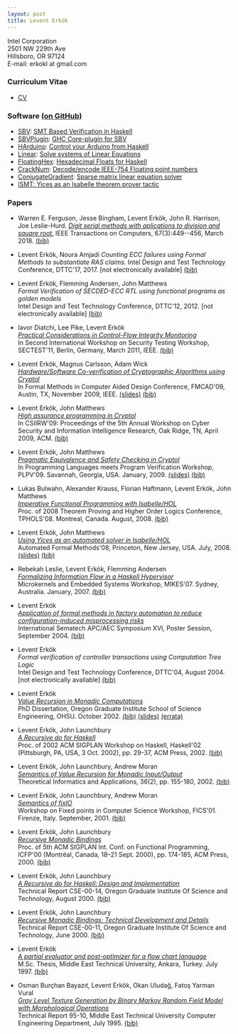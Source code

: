 ```yaml
---
layout: post
title: Levent Erkök
---
```


Intel Corporation  
2501 NW 229th Ave  
Hillsboro, OR 97124  
E-mail: erkokl at gmail.com  

### Curriculum Vitae
   
 * [CV](http://leventerkok.github.io/papers/erkok-cv.pdf)

### Software [(on GitHub)](http://github.com/LeventErkok)

 * [SBV](http://hackage.haskell.org/package/sbv): [SMT Based Verification in Haskell](http://leventerkok.github.io/sbv)
 * [SBVPlugin](http://hackage.haskell.org/package/sbvPlugin): [GHC Core-plugin for SBV](http://github.com/LeventErkok/sbvPlugin)
 * [HArduino](http://hackage.haskell.org/package/hArduino): [Control your Arduino from Haskell](http://leventerkok.github.io/hArduino)
 * [Linear](http://hackage.haskell.org/package/linearEqSolver): [Solve systems of Linear Equations](http://github.com/LeventErkok/linearEqSolver)
 * [FloatingHex](http://hackage.haskell.org/package/FloatingHex): [Hexadecimal Floats for Haskell](http://github.com/LeventErkok/FloatingHex)
 * [CrackNum](http://hackage.haskell.org/package/crackNum): [Decode/encode IEEE-754 Floating point numbers](http://github.com/LeventErkok/crackNum)
 * [ConjugateGradient](http://hackage.haskell.org/package/conjugateGradient): [Sparse matrix linear equation solver](http://github.com/LeventErkok/conjugateGradient)
 * [ISMT: Yices as an Isabelle theorem prover tactic](http://github.com/LeventErkok/ismt)

### Papers

 * Warren E. Ferguson, Jesse Bingham, Levent Erkök, John R. Harrison, Joe Leslie-Hurd.
   [_Digit serial methods with aplications to division and square root._](http://leventerkok.github.io/papers/dsm18.pdf)
   IEEE Transactions on Computers, 67(3):449--456, March 2018. [(bib)](http://leventerkok.github.io/papers/dsm18.bib.txt)

 * Levent Erkök, Noura Amjadi
   _Counting ECC failures using Formal Methods to substantiate RAS claims._
   Intel Design and Test Technology Conference, DTTC'17, 2017.
   [not electronically available] [(bib)](http://leventerkok.github.io/papers/dttc17.bib.txt)

 * Levent Erkök, Flemming Andersen, John Matthews  
   _Formal Verification of SECDED-ECC RTL using functional programs as golden models_  
   Intel Design and Test Technology Conference, DTTC'12, 2012.
   [not electronically available] [(bib)](http://leventerkok.github.io/papers/dttc12.bib.txt)

 * Iavor Diatchi, Lee Pike, Levent Erkök  
   [_Practical Considerations in Control-Flow Integrity Monitoring_](http://leventerkok.github.io/papers/sectest11.pdf)  
   In Second International Workshop on Security Testing Workshop, SECTEST'11, Berlin, Germany, March 2011, IEEE.
   [(bib)](http://leventerkok.github.io/papers/sectest11.bib.txt)

 * Levent Erkök, Magnus Carlsson, Adam Wick  
   [_Hardware/Software Co-verification of Cryptographic Algorithms using Cryptol_](http://leventerkok.github.io/papers/cryptol_FMCAD09.pdf)  
   In Formal Methods in Computer Aided Design Conference, FMCAD'09, Austin, TX, November 2009, IEEE.
   [(slides)](http://leventerkok.github.io/papers/cryptol_FMCAD09Slides.pdf) [(bib)](http://leventerkok.github.io/papers/coverification.bib.txt)

 * Levent Erkök, John Matthews  
   [_High assurance programming in Cryptol_](http://leventerkok.github.io/papers/csiirw_09.pdf)  
   In CSIIRW'09: Proceedings of the 5th Annual Workshop on Cyber Security and Information Intelligence Research, Oak Ridge, TN, April 2009, ACM.
   [(bib)](http://leventerkok.github.io/papers/csiirw_09.bib.txt)

 * Levent Erkök, John Matthews  
   [_Pragmatic Equivalence and Safety Checking in Cryptol_](http://leventerkok.github.io/papers/cryptol_PLPV09.pdf)  
   In Programming Languages meets Program Verification Workshop, PLPV'09. Savannah, Georgia, USA. January, 2009.
   [(slides)](http://leventerkok.github.io/papers/cryptol_PLPV09_Slides.pdf) [(bib)](http://leventerkok.github.io/papers/plpv09.bib.txt)

 * Lukas Bulwahn, Alexander Krauss, Florian Haftmann, Levent Erkök, John Matthews  
   [_Imperative Functional Programming with Isabelle/HOL_](http://leventerkok.github.io/papers/imfphol_tphols08.pdf)  
   Proc. of 2008 Theorem Proving and Higher Order Logics Conference, TPHOLS'08. Montreal, Canada. August, 2008.
   [(bib)](http://leventerkok.github.io/papers/imfphol.bib.txt)

 * Levent Erkök, John Matthews  
   [_Using Yices as an automated solver in Isabelle/HOL_](http://leventerkok.github.io/papers/ismt_afm08.pdf)  
   Automated Formal Methods'08, Princeton, New Jersey, USA. July, 2008.
   [(slides)](http://leventerkok.github.io/papers/ismt_afm08Talk.pdf) [(bib)](http://leventerkok.github.io/papers/ismt.bib.txt)

 * Rebekah Leslie, Levent Erkök, Flemming Andersen  
   [_Formalizing Information Flow in a Haskell Hypervisor_](http://leventerkok.github.io/papers/hhv.pdf)  
   Microkernels and Embedded Systems Workshop, MIKES'07. Sydney, Australia. January, 2007.
   [(bib)](http://leventerkok.github.io/papers/hhv.bib.txt)

 * Levent Erkök  
   [_Application of formal methods in factory automation to reduce configuration-induced misprocessing risks_](http://leventerkok.github.io/papers/ctapc.pdf)  
   International Sematech APC/AEC Symposium XVI, Poster Session, September 2004.
   [(bib)](http://leventerkok.github.io/papers/apc04.bib.txt)  

 * Levent Erkök  
   _Formal verification of controller transactions using Computation Tree Logic_    
   Intel Design and Test Technology Conference, DTTC'04, August 2004.
   [not electronically available] [(bib)](http://leventerkok.github.io/papers/dttc04.bib.txt)

 * Levent Erkök  
   [_Value Recursion in Monadic Computations_](http://leventerkok.github.io/papers/erkok-thesis.pdf)  
   PhD Dissertation, Oregon Graduate Institute School of Science Engineering, OHSU. October 2002.
   [(bib)](http://leventerkok.github.io/papers/erkok-thesis.bib.txt) [(slides)](http://leventerkok.github.io/papers/erkok-defenseSlides.pdf) [(errata)](http://leventerkok.github.io/papers/erkok-thesis-errata.pdf)

 * Levent Erkök, John Launchbury  
   [_A Recursive do for Haskell_](http://leventerkok.github.io/papers/recdo.pdf)  
   Proc. of 2002 ACM SIGPLAN Workshop on Haskell, Haskell'02 (Pittsburgh, PA, USA, 3 Oct. 2002), pp. 29-37, ACM Press, 2002.
   [(bib)](http://leventerkok.github.io/papers/recdo.bib.txt)

 * Levent Erkök, John Launchbury, Andrew Moran  
   [_Semantics of Value Recursion for Monadic Input/Output_](http://leventerkok.github.io/papers/tiaFixIO.pdf)  
   Theoretical Informatics and Applications, 36(2), pp. 155-180, 2002.
   [(bib)](http://leventerkok.github.io/papers/tiaFixIO.bib.txt)

 * Levent Erkök, John Launchbury, Andrew Moran  
   [_Semantics of fixIO_](http://leventerkok.github.io/papers/fics.pdf)  
   Workshop on Fixed points in Computer Science Workshop, FICS'01. Firenze, Italy. September, 2001.
   [(bib)](http://leventerkok.github.io/papers/fics.bib.txt)

 * Levent Erkök, John Launchbury  
   [_Recursive Monadic Bindings_](http://leventerkok.github.io/papers/mfix.pdf)  
   Proc. of 5th ACM SIGPLAN Int. Conf. on Functional Programming, ICFP'00 (Montréal, Canada, 18–21 Sept. 2000), pp. 174-185, ACM Press, 2000.
   [(bib)](http://leventerkok.github.io/papers/mfix.bib.txt)

 * Levent Erkök, John Launchbury  
   [_A Recursive do for Haskell: Design and Implementation_](http://leventerkok.github.io/papers/mdo.pdf)  
   Technical Report CSE-00-14, Oregon Graduate Institute Of Science and Technology, August 2000.
   [(bib)](http://leventerkok.github.io/papers/mdo.bib.txt)

 * Levent Erkök, John Launchbury  
   [_Recursive Monadic Bindings: Technical Development and Details_](http://leventerkok.github.io/papers/mfixTR.pdf)  
   Technical Report CSE-00-11, Oregon Graduate Institute Of Science and Technology, June 2000.
   [(bib)](http://leventerkok.github.io/papers/mfixTR.bib.txt)

 * Levent Erkök  
   [_A partial evaluator and post-optimizer for a flow chart language_](http://leventerkok.github.io/papers/erkok-msc.pdf)  
   M.Sc. Thesis, Middle East Technical University, Ankara, Turkey. July 1997.
   [(bib)](http://leventerkok.github.io/papers/msc.bib.txt)

 * Osman Burçhan Bayazıt, Levent Erkök, Okan Uludağ, Fatoş Yarman Vural  
   [_Gray Level Texture Generation by Binary Markov Random Field Model with Morphological Operations_](http://leventerkok.github.io/papers/markov.pdf)  
   Technical Report 95-10, Middle East Technical University Computer Engineering Department, July 1995.
   [(bib)](http://leventerkok.github.io/papers/markov.bib.txt)
